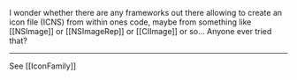 I wonder whether there are any frameworks out there allowing to create an icon file (ICNS) from within ones code, maybe from something like [[NSImage]] or [[NSImageRep]] or [[CIImage]] or so... Anyone ever tried that?

----

See [[IconFamily]]